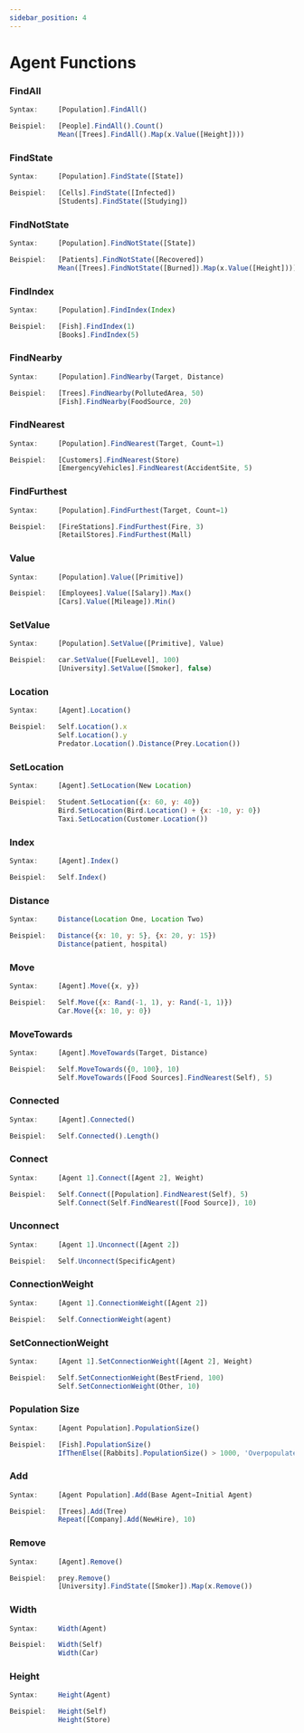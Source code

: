 ```yaml
---
sidebar_position: 4
---
```

# Agent Functions

### FindAll
```jsx title="Gibt alle Agenten in einer Population zurück. Nützlich für Massenaktionen oder Analysen:"
Syntax:     [Population].FindAll()

Beispiel:   [People].FindAll().Count()
            Mean([Trees].FindAll().Map(x.Value([Height])))
```
### FindState
```jsx title="Gibt alle Agenten in einem bestimmten Zustand zurück:"
Syntax:     [Population].FindState([State])

Beispiel:   [Cells].FindState([Infected])
            [Students].FindState([Studying])
```
### FindNotState
```jsx title="Gibt Agenten zurück, die sich nicht in einem bestimmten Zustand befinden:"
Syntax:     [Population].FindNotState([State])

Beispiel:   [Patients].FindNotState([Recovered])
            Mean([Trees].FindNotState([Burned]).Map(x.Value([Height])))
```
### FindIndex
```jsx title="Gibt den Agenten an einem bestimmten Index zurück (beginnend bei 1):"
Syntax:     [Population].FindIndex(Index)

Beispiel:   [Fish].FindIndex(1)
            [Books].FindIndex(5)
```
### FindNearby
```jsx title="Gibt Agenten innerhalb einer festgelegten Entfernung zu einem Ziel zurück:"
Syntax:     [Population].FindNearby(Target, Distance)

Beispiel:   [Trees].FindNearby(PollutedArea, 50)
            [Fish].FindNearby(FoodSource, 20)
```
### FindNearest
```jsx title="Gibt den/die nächstgelegene(n) Agent(en) zu einem Ziel zurück:"
Syntax:     [Population].FindNearest(Target, Count=1)

Beispiel:   [Customers].FindNearest(Store)
            [EmergencyVehicles].FindNearest(AccidentSite, 5)
```
### FindFurthest
```jsx title="Gibt den/die Agenten zurück, der/die am weitesten von einem Ziel entfernt ist/sind:"
Syntax:     [Population].FindFurthest(Target, Count=1)

Beispiel:   [FireStations].FindFurthest(Fire, 3)
            [RetailStores].FindFurthest(Mall)
```
### Value
```jsx title="Gibt einen Vektor von Werten eines angegebenen Attributs zurück:"
Syntax:     [Population].Value([Primitive])

Beispiel:   [Employees].Value([Salary]).Max()
            [Cars].Value([Mileage]).Min()
```
### SetValue
```jsx title="Setzt ein Attribut für alle oder bestimmte Agenten auf einen bestimmten Wert:"
Syntax:     [Population].SetValue([Primitive], Value)

Beispiel:   car.SetValue([FuelLevel], 100)
            [University].SetValue([Smoker], false)
```
### Location
```jsx title="Gibt die {x, y}-Koordinaten eines Agenten zurück:"
Syntax:     [Agent].Location()

Beispiel:   Self.Location().x
            Self.Location().y
            Predator.Location().Distance(Prey.Location())
```
### SetLocation
```jsx title="Verschiebt einen Agenten an einen neuen {x, y}-Standort. Nützlich für die Simulation einer Neupositionierung:"
Syntax:     [Agent].SetLocation(New Location)

Beispiel:   Student.SetLocation({x: 60, y: 40})
            Bird.SetLocation(Bird.Location() + {x: -10, y: 0})
            Taxi.SetLocation(Customer.Location())
```
### Index
```jsx title="Gibt den 1-basierten Index des Agenten in seiner Population zurück:"
Syntax:     [Agent].Index()

Beispiel:   Self.Index()
```
### Distance
```jsx title="Berechnet die euklidische Distanz zwischen zwei Punkten oder Agenten:"
Syntax:     Distance(Location One, Location Two)

Beispiel:   Distance({x: 10, y: 5}, {x: 20, y: 15})
            Distance(patient, hospital)
```
### Move
```jsx title="Bewegt den Agenten um einen Delta-Vektor {x, y}:"
Syntax:     [Agent].Move({x, y})

Beispiel:   Self.Move({x: Rand(-1, 1), y: Rand(-1, 1)})
            Car.Move({x: 10, y: 0})
```
### MoveTowards
```jsx title="Bewegt den Agenten in Richtung eines Zielorts oder Agenten um eine angegebene Distanz:"
Syntax:     [Agent].MoveTowards(Target, Distance)

Beispiel:   Self.MoveTowards({0, 100}, 10)
            Self.MoveTowards([Food Sources].FindNearest(Self), 5)
```
### Connected
```jsx title="Gibt alle Agenten zurück, die in einem Netzwerk direkt mit dem Agenten verbunden sind:"
Syntax:     [Agent].Connected()

Beispiel:   Self.Connected().Length()
```
### Connect
```jsx title="Erstellt eine Netzwerkverbindung zwischen Agenten mit optionaler Gewichtung:"
Syntax:     [Agent 1].Connect([Agent 2], Weight)

Beispiel:   Self.Connect([Population].FindNearest(Self), 5)
            Self.Connect(Self.FindNearest([Food Source]), 10)
```
### Unconnect
```jsx title="Entfernt die Netzwerkverbindung zwischen Agenten:"
Syntax:     [Agent 1].Unconnect([Agent 2])

Beispiel:   Self.Unconnect(SpecificAgent)
```
### ConnectionWeight
```jsx title="Gibt das Gewicht der Verbindung zwischen zwei Agenten zurück:"
Syntax:     [Agent 1].ConnectionWeight([Agent 2])

Beispiel:   Self.ConnectionWeight(agent)
```
### SetConnectionWeight
```jsx title="Legt die Verbindungsgewichtung zwischen zwei Agenten fest:"
Syntax:     [Agent 1].SetConnectionWeight([Agent 2], Weight)

Beispiel:   Self.SetConnectionWeight(BestFriend, 100)
            Self.SetConnectionWeight(Other, 10)
```
### Population Size
```jsx title="Gibt die Gesamtzahl der Agenten in einer Population zurück:"
Syntax:     [Agent Population].PopulationSize()

Beispiel:   [Fish].PopulationSize()
            IfThenElse([Rabbits].PopulationSize() > 1000, 'Overpopulated', 'Stable')
```
### Add
```jsx title="Fügt der Population einen neuen Agenten hinzu, klont optional einen vorhandenen:"
Syntax:     [Agent Population].Add(Base Agent=Initial Agent)

Beispiel:   [Trees].Add(Tree)
            Repeat([Company].Add(NewHire), 10)
```
### Remove
```jsx title="Entfernt einen Agenten aus der Bevölkerung:"
Syntax:     [Agent].Remove()

Beispiel:   prey.Remove()
            [University].FindState([Smoker]).Map(x.Remove())
```
### Width
```jsx title="Gibt die Breite der geografischen Region des Agenten zurück:"
Syntax:     Width(Agent)

Beispiel:   Width(Self)
            Width(Car)
```
### Height
```jsx title="Gibt die Höhe der geografischen Region des Agenten zurück:"
Syntax:     Height(Agent)

Beispiel:   Height(Self)
            Height(Store)
```